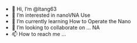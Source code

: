 - 👋 Hi, I’m @ltang63
- 👀 I’m interested in nanoVNA Use
- 🌱 I’m currently learning How to Operate the Nano
- 💞️ I’m looking to collaborate on ... NA
- 📫 How to reach me ... 

<!---
ltang63/ltang63 is a ✨ special ✨ repository because its `README.md` (this file) appears on your GitHub profile.
You can click the Preview link to take a look at your changes.
--->
